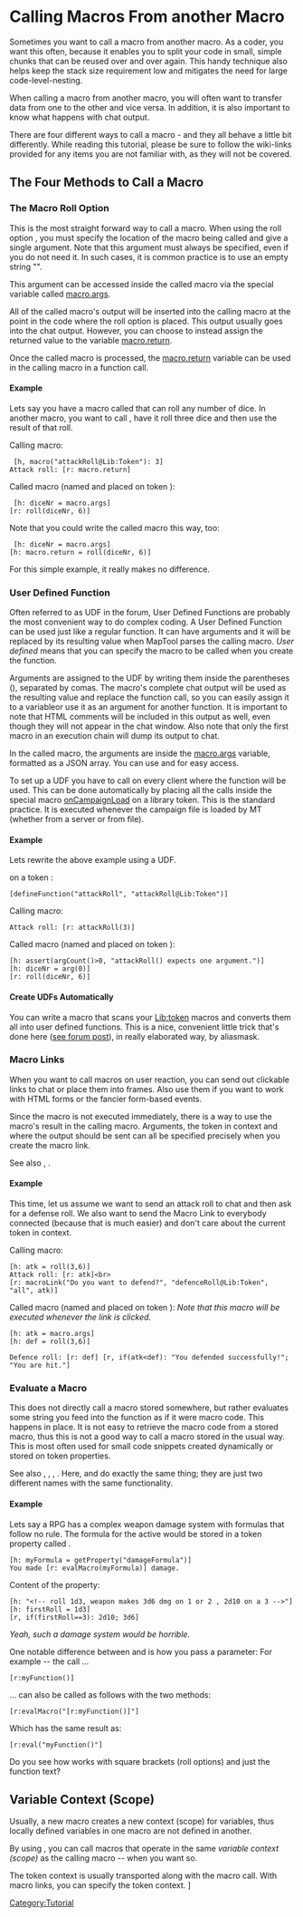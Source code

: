 Calling Macros From another Macro
=================================

Sometimes you want to call a macro from another macro. As a coder, you want this often, because it enables you to split your code in small, simple chunks that can be reused over and over again. This handy technique also helps keep the stack size requirement low and mitigates the need for large code-level-nesting.

When calling a macro from another macro, you will often want to transfer data from one to the other and vice versa. In addition, it is also important to know what happens with chat output.

There are four different ways to call a macro - and they all behave a little bit differently. While reading this tutorial, please be sure to follow the wiki-links provided for any items you are not familiar with, as they will not be covered.

The Four Methods to Call a Macro
--------------------------------

### The Macro Roll Option

This is the most straight forward way to call a macro. When using the roll option , you must specify the location of the macro being called and give a single argument. Note that this argument must always be specified, even if you do not need it. In such cases, it is common practice is to use an empty string "".

This argument can be accessed inside the called macro via the special variable called [macro.args](macro.args "wikilink").

All of the called macro's output will be inserted into the calling macro at the point in the code where the roll option is placed. This output usually goes into the chat output. However, you can choose to instead assign the returned value to the variable [macro.return](macro.return "wikilink").

Once the called macro is processed, the [macro.return](macro.return "wikilink") variable can be used in the calling macro in a function call.

#### Example

Lets say you have a macro called that can roll any number of dice. In another macro, you want to call , have it roll three dice and then use the result of that roll.

Calling macro:

``` mtmacro
 [h, macro("attackRoll@Lib:Token"): 3]
Attack roll: [r: macro.return]
```

Called macro (named and placed on token ):

``` mtmacro
 [h: diceNr = macro.args]
[r: roll(diceNr, 6)]
```

Note that you could write the called macro this way, too:

``` mtmacro
 [h: diceNr = macro.args]
[h: macro.return = roll(diceNr, 6)]
```

For this simple example, it really makes no difference.

### User Defined Function

Often referred to as UDF in the forum, User Defined Functions are probably the most convenient way to do complex coding. A User Defined Function can be used just like a regular function. It can have arguments and it will be replaced by its resulting value when MapTool parses the calling macro. *User defined* means that you can specify the macro to be called when you create the function.

Arguments are assigned to the UDF by writing them inside the parentheses (), separated by comas. The macro's complete chat output will be used as the resulting value and replace the function call, so you can easily assign it to a variableor use it as an argument for another function. It is important to note that HTML comments will be included in this output as well, even though they will not appear in the chat window. Also note that only the first macro in an execution chain will dump its output to chat.

In the called macro, the arguments are inside the [macro.args](macro.args "wikilink") variable, formatted as a JSON array. You can use and for easy access.

To set up a UDF you have to call on every client where the function will be used. This can be done automatically by placing all the calls inside the special macro [onCampaignLoad](onCampaignLoad "wikilink") on a library token. This is the standard practice. It is executed whenever the campaign file is loaded by MT (whether from a server or from file).

#### Example

Lets rewrite the above example using a UDF.

on a token :

``` mtmacro
[defineFunction("attackRoll", "attackRoll@Lib:Token")]

```

Calling macro:

``` mtmacro
Attack roll: [r: attackRoll(3)]
```

Called macro (named and placed on token ):

``` mtmacro
[h: assert(argCount()>0, "attackRoll() expects one argument.")]
[h: diceNr = arg(0)]
[r: roll(diceNr, 6)]
```

#### Create UDFs Automatically

You can write a macro that scans your [Lib:token](Library_Token "wikilink") macros and converts them all into user defined functions. This is a nice, convenient little trick that's done here ([see forum post](http://forums.rptools.net/viewtopic.php?f=20&t=19856#p209019m)), in really elaborated way, by aliasmask.

### Macro Links

When you want to call macros on user reaction, you can send out clickable links to chat or place them into frames. Also use them if you want to work with HTML forms or the fancier form-based events.

Since the macro is not executed immediately, there is a way to use the macro's result in the calling macro. Arguments, the token in context and where the output should be sent can all be specified precisely when you create the macro link.

See also , .

#### Example

This time, let us assume we want to send an attack roll to chat and then ask for a defense roll. We also want to send the Macro Link to everybody connected (because that is much easier) and don't care about the current token in context.

Calling macro:

``` mtmacro
[h: atk = roll(3,6)]
Attack roll: [r: atk]<br>
[r: macroLink("Do you want to defend?", "defenceRoll@Lib:Token", "all", atk)]
```

Called macro (named and placed on token ): *Note that this macro will be executed whenever the link is clicked.*

``` mtmacro
[h: atk = macro.args]
[h: def = roll(3,6)]

Defence roll: [r: def] [r, if(atk<def): "You defended successfully!"; "You are hit."]
```

### Evaluate a Macro

This does not directly call a macro stored somewhere, but rather evaluates some string you feed into the function as if it were macro code. This happens in place. It is not easy to retrieve the macro code from a stored macro, thus this is not a good way to call a macro stored in the usual way. This is most often used for small code snippets created dynamically or stored on token properties.

See also , , , . Here, and do exactly the same thing; they are just two different names with the same functionality.

#### Example

Lets say a RPG has a complex weapon damage system with formulas that follow no rule. The formula for the active would be stored in a token property called .

``` mtmacro
[h: myFormula = getProperty("damageFormula")]
You made [r: evalMacro(myFormula)] damage.
```

Content of the property:

``` mtmacro
[h: "<!-- roll 1d3, weapon makes 3d6 dmg on 1 or 2 , 2d10 on a 3 -->"]
[h: firstRoll = 1d3]
[r, if(firstRoll==3): 2d10; 3d6]
```

*Yeah, such a damage system would be horrible.*

One notable difference between and is how you pass a parameter:
For example -- the call ...

``` mtmacro
[r:myFunction()]
```

... can also be called as follows with the two methods:

``` mtmacro
[r:evalMacro("[r:myFunction()]"]
```

Which has the same result as:

``` mtmacro
[r:eval("myFunction()"]
```

Do you see how works with square brackets (roll options) and just the function text?

Variable Context (Scope)
------------------------

Usually, a new macro creates a new context (scope) for variables, thus locally defined variables in one macro are not defined in another.

By using , you can call macros that operate in the same *variable context (scope)* as the calling macro -- when you want so.

The token context is usually transported along with the macro call. With macro links, you can specify the token context. \]

<Category:Tutorial>